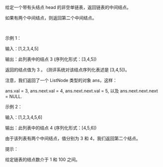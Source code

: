 给定一个带有头结点 head 的非空单链表，返回链表的中间结点。

如果有两个中间结点，则返回第二个中间结点。

 

示例 1：

输入：[1,2,3,4,5]

输出：此列表中的结点 3 (序列化形式：[3,4,5])

返回的结点值为 3 。 (测评系统对该结点序列化表述是 [3,4,5])。

注意，我们返回了一个 ListNode 类型的对象 ans，这样：

ans.val = 3, ans.next.val = 4, ans.next.next.val = 5, 以及 ans.next.next.next = NULL.

示例 2：

输入：[1,2,3,4,5,6]

输出：此列表中的结点 4 (序列化形式：[4,5,6])

由于该列表有两个中间结点，值分别为 3 和 4，我们返回第二个结点。
 

提示：

给定链表的结点数介于 1 和 100 之间。
